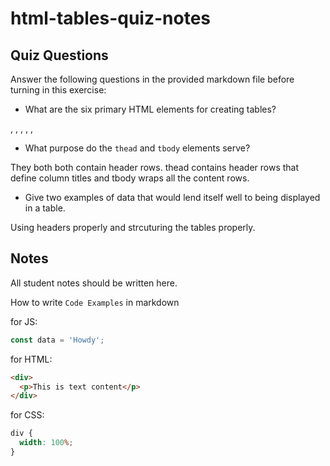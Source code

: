 # html-tables-quiz-notes

## Quiz Questions

Answer the following questions in the provided markdown file before turning in this exercise:

- What are the six primary HTML elements for creating tables?

<tr>, <th>, <td>, <thead>, <tbody>, <tfoot>

- What purpose do the `thead` and `tbody` elements serve?

They both both contain header rows. thead contains header rows that define column titles and tbody wraps all the content rows.

- Give two examples of data that would lend itself well to being displayed in a table.

Using headers properly and strcuturing the tables properly.

## Notes

All student notes should be written here.

How to write `Code Examples` in markdown

for JS:

```javascript
const data = 'Howdy';
```

for HTML:

```html
<div>
  <p>This is text content</p>
</div>
```

for CSS:

```css
div {
  width: 100%;
}
```
